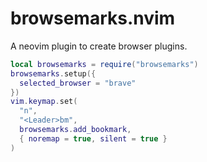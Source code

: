 # browsemarks.nvim
A neovim plugin to create browser plugins.

```lua
local browsemarks = require("browsemarks")
browsemarks.setup({
  selected_browser = "brave"
})
vim.keymap.set(
  "n",
  "<Leader>bm",
  browsemarks.add_bookmark,
  { noremap = true, silent = true }
)
```
